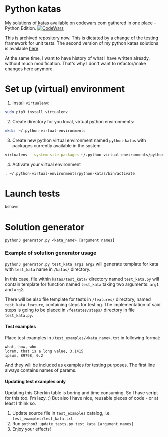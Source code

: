 # Python katas
My solutions of katas available on codewars.com gathered in one place - Python Edition.
[![CodeWars](https://www.codewars.com/users/Wojcirej/badges/large)](https://www.codewars.com/users/Wojcirej/badges/large "My Honor Badge")

This is archived repository now. This is dictated by a change of the testing framework for unit tests. The second version of my python katas solutions is available [here](https://github.com/Wojcirej/python-katas-vol2).

At the same time, I want to have history of what I have written already, without much modification. That's why I don't want to refactor/make changes here anymore.
# Set up (virtual) environment
1. Install `virtualenv`:
```bash
sudo pip3 install virtualenv
```
2. Create directory for you local, virtual python environments:
```bash
mkdir ~/.python-virtual-environments
```
3. Create new python virtual environment named `python-katas` with packages currently available in the system:
```bash
virtualenv --system-site-packages ~/.python-virtual-environments/python-katas
```
4. Activate your virtual environment
```bash
. ~/.python-virtual-environments/python-katas/bin/activate
```

# Launch tests
`behave`
# Solution generator
`python3 generator.py <kata_name> [argument names]`
### Example of solution generator usage
`python3 generator.py test_kata arg1 arg2`
will generate template for kata with `test_kata` name in `/katas/` directory.

In this case, file within `katas/test_kata/` directory named `test_kata.py` will contain template for function named `test_kata` taking two arguments: `arg1` and `arg2`.

There will be also file template for tests in `/features/` directory, named `test_kata.feature`, containing steps for testing. The implementation of said steps is going to be placed in `/featutes/steps/` directory in file `test_kata.py`.
#### Test examples
Place test examples in `/test_examples/<kata_name>.txt` in following format:
```
what, how, who
lorem, that is a long value, 3.1415
ipsum, 89798, 0.2
```
And they will be included as examples for testing purposes. The first line always contains names of params.

#### Updating test examples only
Updating this Gherkin table is boring and time consuming. So I have script for this too. I'm lazy. :) But also I have nice, reusable pieces of code - or at least I think so.
1. Update source file in `test_examples` catalog, i.e. `test_examples/test_kata.txt`
2. Run `python3 update_tests.py test_kata [argument names]`
3. Enjoy your effects!
